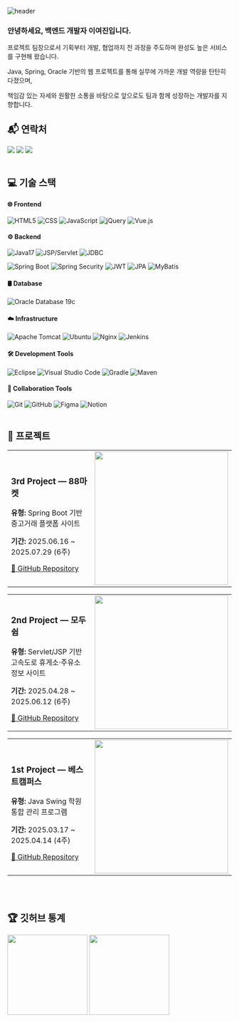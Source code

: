 <div align="left" style="width:100%;">
  
![header](https://capsule-render.vercel.app/api?type=waving&color=gradient&customColorList=1&height=150&section=header)

<h3>안녕하세요, 백엔드 개발자 이여진입니다.</h3>

프로젝트 팀장으로서 기획부터 개발, 협업까지 전 과정을 주도하며 완성도 높은 서비스를 구현해 왔습니다.

Java, Spring, Oracle 기반의 웹 프로젝트를 통해 실무에 가까운 개발 역량을 탄탄히 다졌으며,

책임감 있는 자세와 원활한 소통을 바탕으로
앞으로도 팀과 함께 성장하는 개발자를 지향합니다.

## 📬 연락처
<a href="mailto:oks04028@gmail.com"><img src="https://img.shields.io/badge/Gmail-D14836?style=for-the-badge&logo=gmail&logoColor=white" /></a>
<a href="https://github.com/yeojinhub"><img src="https://img.shields.io/badge/github-%23121011.svg?style=for-the-badge&logo=github&logoColor=white" /></a>
<a href="https://yeowoon.tistory.com"><img src="https://img.shields.io/badge/Tistory-FF5722?style=for-the-badge&logo=blogger&logoColor=white" /></a>
<br>
<br>
## 💻 기술 스택

#### 🌐 Frontend

![HTML5](https://img.shields.io/badge/html5-%23E34F26.svg?style=for-the-badge&logo=html5&logoColor=white)
![CSS](https://img.shields.io/badge/css-%231572B6.svg?style=for-the-badge&logo=css&logoColor=white)
![JavaScript](https://img.shields.io/badge/Javascript-%23323330.svg?style=for-the-badge&logo=javascript&logoColor=%23F7DF1E)
![jQuery](https://img.shields.io/badge/jquery-%230769AD.svg?style=for-the-badge&logo=jquery&logoColor=white)
![Vue.js](https://img.shields.io/badge/vue.js-%2335495e.svg?style=for-the-badge&logo=vuedotjs&logoColor=%234FC08D)

#### ⚙️ Backend

![Java17](https://img.shields.io/badge/java17-%23ED8B00.svg?style=for-the-badge&logo=openjdk&logoColor=white)
![JSP/Servlet](https://img.shields.io/badge/jsp/servlet-%230769AD.svg?style=for-the-badge&logo=jquery&logoColor=white)
![JDBC](https://img.shields.io/badge/jdbc-%230769AD.svg?style=for-the-badge&logo=jquery&logoColor=white)

![Spring Boot](https://img.shields.io/badge/Spring%20Boot-%236DB33F.svg?style=for-the-badge&logo=springboot&logoColor=white)
![Spring Security](https://img.shields.io/badge/Spring%20Security-%236DB33F.svg?style=for-the-badge&logo=springsecurity&logoColor=white)
![JWT](https://img.shields.io/badge/JWT-black?style=for-the-badge&logo=JSON%20web%20tokens)
![JPA](https://img.shields.io/badge/JPA-%236DB33F.svg?style=for-the-badge&logo=spring&logoColor=white)
![MyBatis](https://img.shields.io/badge/MyBatis-5B5B5B?style=for-the-badge)

#### 🛢 Database

![Oracle Database 19c](https://img.shields.io/badge/Oracle%20Database%2019c-F80000?style=for-the-badge&logo=oracle&logoColor=white)

#### ☁️ Infrastructure

![Apache Tomcat](https://img.shields.io/badge/apache%20tomcat-%23F8DC75.svg?style=for-the-badge&logo=apache-tomcat&logoColor=black)
![Ubuntu](https://img.shields.io/badge/Ubuntu-E95420?style=for-the-badge&logo=ubuntu&logoColor=white)
![Nginx](https://img.shields.io/badge/nginx-%23009639.svg?style=for-the-badge&logo=nginx&logoColor=white)
![Jenkins](https://img.shields.io/badge/jenkins-%232C5263.svg?style=for-the-badge&logo=jenkins&logoColor=white)

#### 🛠 Development Tools

![Eclipse](https://img.shields.io/badge/Eclipse-FE7A16.svg?style=for-the-badge&logo=Eclipse&logoColor=white)
![Visual Studio Code](https://img.shields.io/badge/Visual%20Studio%20Code-0078d7.svg?style=for-the-badge&logo=visual-studio-code&logoColor=white)
![Gradle](https://img.shields.io/badge/Gradle-02303A.svg?style=for-the-badge&logo=Gradle&logoColor=white)
![Maven](https://img.shields.io/badge/Maven-C71A36.svg?style=for-the-badge&logo=apachemaven&logoColor=white)

#### 🤝 Collaboration Tools

![Git](https://img.shields.io/badge/git-%23F05033.svg?style=for-the-badge&logo=git&logoColor=white)
![GitHub](https://img.shields.io/badge/github-%23121011.svg?style=for-the-badge&logo=github&logoColor=white)
![Figma](https://img.shields.io/badge/figma-%23F24E1E.svg?style=for-the-badge&logo=figma&logoColor=white)
![Notion](https://img.shields.io/badge/Notion-%23000000.svg?style=for-the-badge&logo=notion&logoColor=white)
<br>
<br>
## 📂 프로젝트

<table width="100%">
  <tr>
    <td width="420px;">
      <h3>3rd Project — 88마켓</h3>
      <p><b>유형:</b> Spring Boot 기반 중고거래 플랫폼 사이트</p>
      <p><b>기간:</b> 2025.06.16 ~ 2025.07.29 (6주)</p>
      <a href="https://github.com/yeojinhub/sist3rdPrj">🔗 GitHub Repository</a>
    </td>
    <td>
      <img src="https://github.com/user-attachments/assets/74ae51a2-cd0e-4fa3-9180-8fbb6839c9d4" width="300"/>
    </td>
  </tr>
</table>

<table width="100%">
  <tr>
    <td width="420px;">
      <h3>2nd Project — 모두쉼</h3>
      <p><b>유형:</b> Servlet/JSP 기반 고속도로 휴게소·주유소 정보 사이트</p>
      <p><b>기간:</b> 2025.04.28 ~ 2025.06.12 (6주)</p>
      <a href="https://github.com/yeojinhub/sist2ndPrj">🔗 GitHub Repository</a>
    </td>
    <td>
      <img src="https://github.com/user-attachments/assets/756394a1-1f1a-491f-9744-1b52c2ba3116" width="300"/>
    </td>
  </tr>
</table>

<table width="100%">
  <tr>
    <td width="420px;">
      <h3>1st Project — 베스트캠퍼스</h3>
      <p><b>유형:</b> Java Swing 학원 통합 관리 프로그램</p>
      <p><b>기간:</b> 2025.03.17 ~ 2025.04.14 (4주)</p>
      <a href="https://github.com/yeojinhub/sist1stPrj">🔗 GitHub Repository</a>
    </td>
    <td>
      <img src="https://github.com/user-attachments/assets/0bf34c8e-783b-4661-a3b9-045cf49825f6" width="300"/>
    </td>
  </tr>
</table>
<br>
<br>

## 🏆 깃허브 통계
<div>
  <img height="180em" src="https://github-readme-stats.vercel.app/api/top-langs/?username=yeojinhub&layout=compact"/>
  <img height="180em" src="https://github-readme-stats.vercel.app/api?username=yeojinhub&show_icons=true&theme=transparent"/>
</div>
<br>
<br>

</div>
